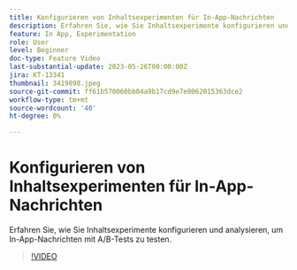 ```yaml
---
title: Konfigurieren von Inhaltsexperimenten für In-App-Nachrichten
description: Erfahren Sie, wie Sie Inhaltsexperimente konfigurieren und analysieren, um In-App-Nachrichten mit A/B-Tests zu testen.
feature: In App, Experimentation
role: User
level: Beginner
doc-type: Feature Video
last-substantial-update: 2023-05-26T00:00:00Z
jira: KT-13341
thumbnail: 3419898.jpeg
source-git-commit: ff61b570060bb04a9b17cd9e7e0062015363dce2
workflow-type: tm+mt
source-wordcount: '40'
ht-degree: 0%

---
```



# Konfigurieren von Inhaltsexperimenten für In-App-Nachrichten

Erfahren Sie, wie Sie Inhaltsexperimente konfigurieren und analysieren, um In-App-Nachrichten mit A/B-Tests zu testen.

>[!VIDEO](https://video.tv.adobe.com/v/3419898/?learn=on)
